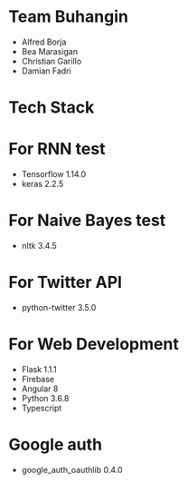 # Team Buhangin

- Alfred Borja
- Bea Marasigan
- Christian Garillo
- Damian Fadri

# Tech Stack

# For RNN test
- Tensorflow 1.14.0
- keras 2.2.5

# For Naive Bayes test
- nltk 3.4.5

# For Twitter API
- python-twitter 3.5.0

# For Web Development
- Flask 1.1.1
- Firebase
- Angular 8
- Python 3.6.8
- Typescript

# Google auth
- google_auth_oauthlib 0.4.0